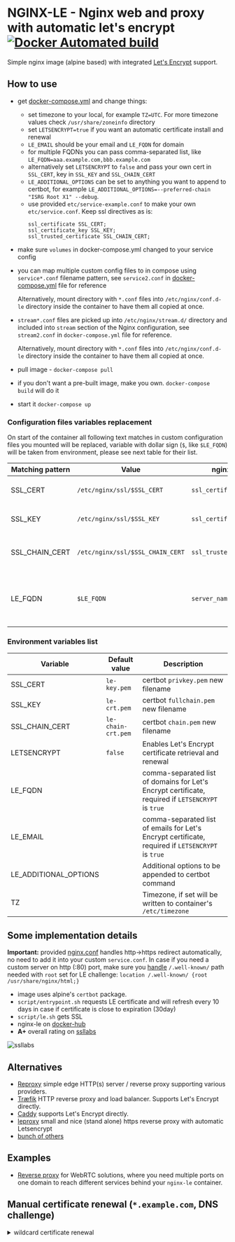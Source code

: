 # NGINX-LE - Nginx web and proxy with automatic let's encrypt [![Docker Automated build](https://img.shields.io/docker/automated/jrottenberg/ffmpeg.svg)](https://hub.docker.com/r/umputun/nginx-le/) 

Simple nginx image (alpine based) with integrated [Let's Encrypt](https://letsencrypt.org) support.

## How to use

- get [docker-compose.yml](https://github.com/umputun/nginx-le/blob/master/docker-compose.yml) and change things:
  - set timezone to your local, for example `TZ=UTC`. For more timezone values check `/usr/share/zoneinfo` directory
  - set `LETSENCRYPT=true` if you want an automatic certificate install and renewal
  - `LE_EMAIL` should be your email and `LE_FQDN` for domain
  - for multiple FQDNs you can pass comma-separated list, like `LE_FQDN=aaa.example.com,bbb.example.com`
  - alternatively set `LETSENCRYPT` to `false` and pass your own cert in `SSL_CERT`, key in `SSL_KEY` and `SSL_CHAIN_CERT`
  - `LE_ADDITIONAL_OPTIONS` can be set to anything you want to append to certbot, for example `LE_ADDITIONAL_OPTIONS=--preferred-chain "ISRG Root X1" --debug`.
  - use provided `etc/service-example.conf` to make your own `etc/service.conf`. Keep ssl directives as is:
    ```nginx
    ssl_certificate SSL_CERT;
    ssl_certificate_key SSL_KEY;
    ssl_trusted_certificate SSL_CHAIN_CERT;
    ```
- make sure `volumes` in docker-compose.yml changed to your service config
- you can map multiple custom config files to in compose using `service*.conf` filename pattern, 
  see `service2.conf` in [docker-compose.yml](https://github.com/nginx-le/nginx-le/blob/master/docker-compose.yml)
  file for reference

  Alternatively, mount directory with `*.conf` files into `/etc/nginx/conf.d-le` directory inside
  the container to have them all copied at once.
- `stream*.conf` files are picked up into `/etc/nginx/stream.d/` directory and included into `stream`
  section of the Nginx configuration, see `stream2.conf` in `docker-compose.yml` file for reference.
  
  Alternatively, mount directory with `*.conf` files into `/etc/nginx/conf.d-le` directory inside
  the container to have them all copied at once.
- pull image - `docker-compose pull`
- if you don't want a pre-built image, make you own. `docker-compose build` will do it
- start it `docker-compose up`

### Configuration files variables replacement

On start of the container all following text matches in custom configuration files you mounted will be replaced,
variable with dollar sign (`$`, like `$LE_FQDN`) will be taken from environment, please see next table for their list.

| Matching pattern | Value | nginx usage | Description |
| ---------------- | ----- | ----------- | ----------- |
| SSL_CERT       | `/etc/nginx/ssl/$SSL_CERT`       | `ssl_certificate` | Public SSL certificate, sent to client |
| SSL_KEY        | `/etc/nginx/ssl/$SSL_KEY`        | `ssl_certificate_key` | SSL private key, not sent to client |
| SSL_CHAIN_CERT | `/etc/nginx/ssl/$SSL_CHAIN_CERT` | `ssl_trusted_certificate` | Trusted SSL certificates, not sent to client |
| LE_FQDN        | `$LE_FQDN` | `server_name` | List of domains, useful for configuration with single `server` block |

### Environment variables list

| Variable | Default value | Description |
| -------- | ------------- | ----------- |
| SSL_CERT       | `le-key.pem` | certbot `privkey.pem` new filename     |
| SSL_KEY        | `le-crt.pem` | certbot `fullchain.pem` new filename   |
| SSL_CHAIN_CERT | `le-chain-crt.pem` | certbot `chain.pem` new filename |
| LETSENCRYPT | `false` | Enables Let's Encrypt certificate retrieval and renewal |
| LE_FQDN     | | comma-separated list of domains for Let's Encrypt certificate, required if `LETSENCRYPT` is `true` |
| LE_EMAIL    | | comma-separated list of emails for Let's Encrypt certificate, required if `LETSENCRYPT` is `true` |
| LE_ADDITIONAL_OPTIONS | | Additional options to be appended to certbot command |
| TZ          | | Timezone, if set will be written to container's `/etc/timezone` |

## Some implementation details

**Important:** provided [nginx.conf](https://github.com/umputun/nginx-le/blob/master/conf/nginx.conf) handles 
http->https redirect automatically, no need to add it into your custom `service.conf`. In case if you need a custom server on
http (:80) port, make sure you [handle](https://github.com/umputun/nginx-le/blob/master/conf/nginx.conf#L62) `/.well-known/` 
path needed with `root` set for LE challenge: `location /.well-known/ {root /usr/share/nginx/html;}`

- image uses alpine's `certbot` package.
- `script/entrypoint.sh` requests LE certificate and will refresh every 10 days in case if certificate is close to expiration (30day)
- `script/le.sh` gets SSL
- nginx-le on [docker-hub](https://hub.docker.com/r/umputun/nginx-le/)
- **A+** overall rating on [ssllabs](https://www.ssllabs.com/ssltest/index.html)

![ssllabs](https://github.com/umputun/nginx-le/blob/master/rating.png)

## Alternatives

- [Reproxy](https://reproxy.io) simple edge HTTP(s) server / reverse proxy supporting various providers.
- [Træfik](https://traefik.io) HTTP reverse proxy and load balancer. Supports Let's Encrypt directly.
- [Caddy](https://caddyserver.com) supports Let's Encrypt directly.
- [leproxy](https://github.com/artyom/leproxy) small and nice (stand alone) https reverse proxy with automatic Letsencrypt
- [bunch of others](https://github.com/search?utf8=✓&q=nginx+lets+encrypt)

## Examples

- [Reverse proxy](https://github.com/umputun/nginx-le/tree/master/example/webrtc) for WebRTC solutions,
  where you need multiple ports on one domain to reach different services behind your `nginx-le` container.

## Manual certificate renewal (`*.example.com`, DNS challenge)

<details>
<summary>wildcard certificate renewal</summary>


In your `docker-compose.yml` disable automatic Let's Encrypt certificate creation/renewal.
```yaml
    environment:
      - LETSENCRYPT=true
```

```shell
# after starting nginx-le connect to it
docker exec -it nginx sh

# change `*.example.com` to your domain name
certbot certonly \
    --manual \
    --manual-public-ip-logging-ok \
    --preferred-challenges=dns \
    --email "${LE_EMAIL}" \
    --agree-tos \
    -d "*.example.com"

# it will ask you to create/update TXT DNS record
# depending on your DNS provider it can take some time
# you can check if DNS is already updated using dig utility
dig txt _acme-challenge.example.com

# copy certificates for nginx-le to use them
cp -fv /etc/letsencrypt/live/example.com/privkey.pem /etc/nginx/ssl/le-key.pem
cp -fv /etc/letsencrypt/live/example.com/fullchain.pem /etc/nginx/ssl/le-crt.pem
cp -fv /etc/letsencrypt/live/example.com/chain.pem /etc/nginx/ssl/le-chain-crt.pem

# use the same procedure for renewal
```

</details>

